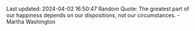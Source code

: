 Last updated: 2024-04-02 16:50:47
Random Quote: The greatest part of our happiness depends on our dispositions, not our circumstances. - Martha Washington